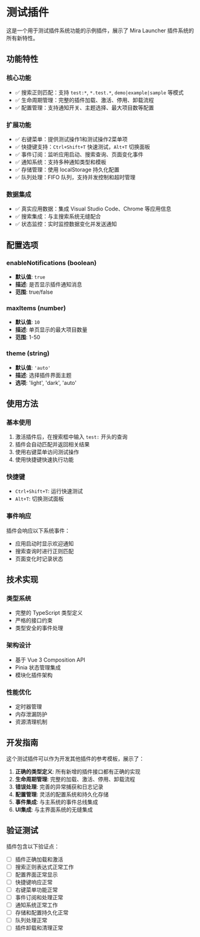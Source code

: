 # 测试插件

这是一个用于测试插件系统功能的示例插件，展示了 Mira Launcher 插件系统的所有新特性。

## 功能特性

### 核心功能
- ✅ 搜索正则匹配：支持 `test:*`, `*.test.*`, `demo|example|sample` 等模式
- ✅ 生命周期管理：完整的插件加载、激活、停用、卸载流程
- ✅ 配置管理：支持通知开关、主题选择、最大项目数等配置

### 扩展功能
- ✅ 右键菜单：提供测试操作1和测试操作2菜单项
- ✅ 快捷键支持：`Ctrl+Shift+T` 快速测试，`Alt+T` 切换面板
- ✅ 事件订阅：监听应用启动、搜索查询、页面变化事件
- ✅ 通知系统：支持多种通知类型和模板
- ✅ 存储管理：使用 localStorage 持久化配置
- ✅ 队列处理：FIFO 队列，支持并发控制和超时管理

### 数据集成
- ✅ 真实应用数据：集成 Visual Studio Code、Chrome 等应用信息
- ✅ 搜索集成：与主搜索系统无缝配合
- ✅ 状态监控：实时监控数据变化并发送通知

## 配置选项

### enableNotifications (boolean)
- **默认值**: `true`
- **描述**: 是否显示插件通知消息
- **范围**: true/false

### maxItems (number)
- **默认值**: `10`
- **描述**: 单页显示的最大项目数量
- **范围**: 1-50

### theme (string)
- **默认值**: `'auto'`
- **描述**: 选择插件界面主题
- **选项**: 'light', 'dark', 'auto'

## 使用方法

### 基本使用
1. 激活插件后，在搜索框中输入 `test:` 开头的查询
2. 插件会自动匹配并返回相关结果
3. 使用右键菜单访问测试操作
4. 使用快捷键快速执行功能

### 快捷键
- `Ctrl+Shift+T`: 运行快速测试
- `Alt+T`: 切换测试面板

### 事件响应
插件会响应以下系统事件：
- 应用启动时显示欢迎通知
- 搜索查询时进行正则匹配
- 页面变化时记录状态

## 技术实现

### 类型系统
- 完整的 TypeScript 类型定义
- 严格的接口约束
- 类型安全的事件处理

### 架构设计
- 基于 Vue 3 Composition API
- Pinia 状态管理集成
- 模块化插件架构

### 性能优化
- 定时器管理
- 内存泄漏防护
- 资源清理机制

## 开发指南

这个测试插件可以作为开发其他插件的参考模板，展示了：

1. **正确的类型定义**: 所有新增的插件接口都有正确的实现
2. **生命周期管理**: 完整的加载、激活、停用、卸载流程
3. **错误处理**: 完善的异常捕获和日志记录
4. **配置管理**: 灵活的配置系统和持久化存储
5. **事件集成**: 与主系统的事件总线集成
6. **UI集成**: 与主界面系统的无缝集成

## 验证测试

插件包含以下验证点：
- [ ] 插件正确加载和激活
- [ ] 搜索正则表达式正常工作
- [ ] 配置界面正常显示
- [ ] 快捷键响应正常
- [ ] 右键菜单功能正常
- [ ] 事件订阅和处理正常
- [ ] 通知系统正常工作
- [ ] 存储和配置持久化正常
- [ ] 队列处理正常
- [ ] 插件卸载和清理正常
